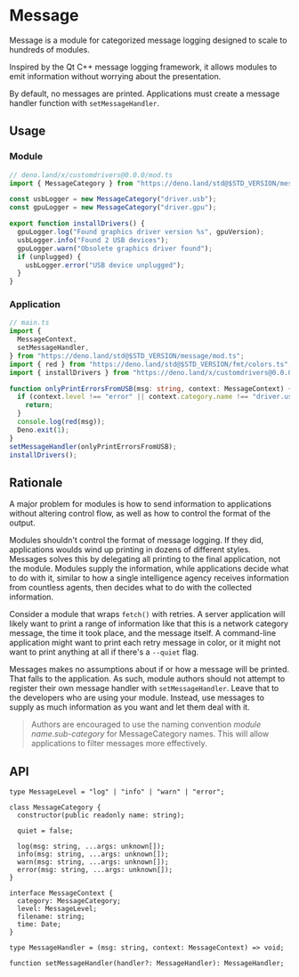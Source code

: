 # Message

Message is a module for categorized message logging designed to scale to
hundreds of modules.

Inspired by the Qt C++ message logging framework, it allows modules to emit
information without worrying about the presentation.

By default, no messages are printed. Applications must create a message handler
function with `setMessageHandler`.

## Usage

### Module

```ts
// deno.land/x/customdrivers@0.0.0/mod.ts
import { MessageCategory } from "https://deno.land/std@$STD_VERSION/message/mod.ts";

const usbLogger = new MessageCategory("driver.usb");
const gpuLogger = new MessageCategory("driver.gpu");

export function installDrivers() {
  gpuLogger.log("Found graphics driver version %s", gpuVersion);
  usbLogger.info("Found 2 USB devices");
  gpuLogger.warn("Obsolete graphics driver found");
  if (unplugged) {
    usbLogger.error("USB device unplugged");
  }
}
```

### Application

```ts
// main.ts
import {
  MessageContext,
  setMessageHandler,
} from "https://deno.land/std@$STD_VERSION/message/mod.ts";
import { red } from "https://deno.land/std@$STD_VERSION/fmt/colors.ts";
import { installDrivers } from "https://deno.land/x/customdrivers@0.0.0/mod.ts";

function onlyPrintErrorsFromUSB(msg: string, context: MessageContext) {
  if (context.level !== "error" || context.category.name !== "driver.usb") {
    return;
  }
  console.log(red(msg));
  Deno.exit(1);
}
setMessageHandler(onlyPrintErrorsFromUSB);
installDrivers();
```

## Rationale

A major problem for modules is how to send information to applications without
altering control flow, as well as how to control the format of the output.

Modules shouldn't control the format of message logging. If they did,
applications woulds wind up printing in dozens of different styles. Messages
solves this by delegating all printing to the final application, not the module.
Modules supply the information, while applications decide what to do with it,
similar to how a single intelligence agency receives information from countless
agents, then decides what to do with the collected information.

Consider a module that wraps `fetch()` with retries. A server application will
likely want to print a range of information like that this is a network category
message, the time it took place, and the message itself. A command-line
application might want to print each retry message in color, or it might not
want to print anything at all if there's a `--quiet` flag.

Messages makes no assumptions about if or how a message will be printed. That
falls to the application. As such, module authors should not attempt to register
their own message handler with `setMessageHandler`. Leave that to the developers
who are using your module. Instead, use messages to supply as much information
as you want and let them deal with it.

> Authors are encouraged to use the naming convention _module
> name_._sub-category_ for MessageCategory names. This will allow applications
> to filter messages more effectively.

## API

```
type MessageLevel = "log" | "info" | "warn" | "error";

class MessageCategory {
  constructor(public readonly name: string);

  quiet = false;

  log(msg: string, ...args: unknown[]);
  info(msg: string, ...args: unknown[]);
  warn(msg: string, ...args: unknown[]);
  error(msg: string, ...args: unknown[]);
}

interface MessageContext {
  category: MessageCategory;
  level: MessageLevel;
  filename: string;
  time: Date;
}

type MessageHandler = (msg: string, context: MessageContext) => void;

function setMessageHandler(handler?: MessageHandler): MessageHandler;
```
